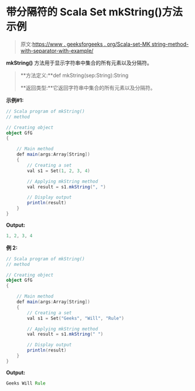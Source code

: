 # 带分隔符的 Scala Set mkString()方法示例

> 原文:[https://www . geeksforgeeks . org/Scala-set-MK string-method-with-separator-with-example/](https://www.geeksforgeeks.org/scala-set-mkstring-method-with-a-separator-with-example/)

**mkString()** 方法用于显示字符串中集合的所有元素以及分隔符。

> **方法定义:**def mkString(sep:String):String
> 
> **返回类型:**它返回字符串中集合的所有元素以及分隔符。

**示例#1:**

```scala
// Scala program of mkString() 
// method 

// Creating object 
object GfG 
{ 

    // Main method 
    def main(args:Array[String]) 
    { 
        // Creating a set 
        val s1 = Set(1, 2, 3, 4) 

        // Applying mkString method 
        val result = s1.mkString(", ")

        // Display output
        println(result)
    } 
} 
```

**Output:**

```scala
1, 2, 3, 4

```

**例 2:**

```scala
// Scala program of mkString() 
// method 

// Creating object 
object GfG 
{ 

    // Main method 
    def main(args:Array[String]) 
    { 
        // Creating a set 
        val s1 = Set("Geeks", "Will", "Rule") 

        // Applying mkString method 
        val result = s1.mkString(" ")

        // Display output
        println(result)
    } 
}
```

**Output:**

```scala
Geeks Will Rule

```